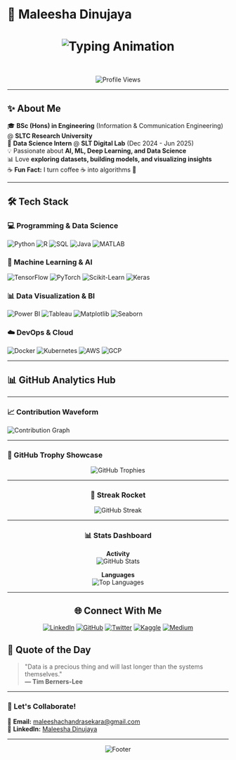 # 🚀 Maleesha Dinujaya

<div align="center">

  <h1><b>
    <img src="https://readme-typing-svg.herokuapp.com?font=Fira+Code&size=26&duration=3500&pause=800&color=FF007A&center=true&vCenter=true&width=650&lines=Welcome+to+my+profile;Turning+Data+into+Insights;Crafting+Intelligent+AI+Systems;Building+Robust+ML+Models;Visualizing+Data+Stories;Coding+the+Future+with+Python" alt="Typing Animation" />
  </b></h1>

  <br/>

  ![Profile Views](https://komarev.com/ghpvc/?username=maleesha-dinujaya&label=PROFILE+VIEWS&style=flat-square&color=blueviolet)

</div>

---

## ✨ About Me

🎓 **BSc (Hons) in Engineering** (Information & Communication Engineering) @ **SLTC Research University**  
🔬 **Data Science Intern** @ **SLT Digital Lab** (Dec 2024 - Jun 2025)  
💡 Passionate about **AI, ML, Deep Learning, and Data Science**  
📊 Love **exploring datasets, building models, and visualizing insights**  
☕ **Fun Fact:** I turn coffee ☕ into algorithms 🤖  

---

## 🛠️ Tech Stack

### 💻 Programming & Data Science  
![Python](https://img.shields.io/badge/Python-3776AB?style=for-the-badge&logo=python&logoColor=white)
![R](https://img.shields.io/badge/R-276DC3?style=for-the-badge&logo=r&logoColor=white)
![SQL](https://img.shields.io/badge/SQL-4479A1?style=for-the-badge&logo=postgresql&logoColor=white)
![Java](https://img.shields.io/badge/Java-ED8B00?style=for-the-badge&logo=openjdk&logoColor=white)
![MATLAB](https://img.shields.io/badge/MATLAB-0076A8?style=for-the-badge&logo=mathworks&logoColor=white)

### 🤖 Machine Learning & AI  
![TensorFlow](https://img.shields.io/badge/TensorFlow-FF6F00?style=for-the-badge&logo=tensorflow&logoColor=white)
![PyTorch](https://img.shields.io/badge/PyTorch-EE4C2C?style=for-the-badge&logo=pytorch&logoColor=white)
![Scikit-Learn](https://img.shields.io/badge/scikit--learn-F7931E?style=for-the-badge&logo=scikit-learn&logoColor=white)
![Keras](https://img.shields.io/badge/Keras-D00000?style=for-the-badge&logo=keras&logoColor=white)

### 📊 Data Visualization & BI  
![Power BI](https://img.shields.io/badge/Power_BI-F2C811?style=for-the-badge&logo=powerbi&logoColor=black)
![Tableau](https://img.shields.io/badge/Tableau-E97627?style=for-the-badge&logo=tableau&logoColor=white)
![Matplotlib](https://img.shields.io/badge/Matplotlib-11557C?style=for-the-badge&logo=python&logoColor=white)
![Seaborn](https://img.shields.io/badge/Seaborn-0C7BB0?style=for-the-badge&logo=python&logoColor=white)

### ☁️ DevOps & Cloud  
![Docker](https://img.shields.io/badge/Docker-2496ED?style=for-the-badge&logo=docker&logoColor=white)
![Kubernetes](https://img.shields.io/badge/Kubernetes-326CE5?style=for-the-badge&logo=kubernetes&logoColor=white)
![AWS](https://img.shields.io/badge/AWS-232F3E?style=for-the-badge&logo=amazon-aws&logoColor=white)
![GCP](https://img.shields.io/badge/Google_Cloud-4285F4?style=for-the-badge&logo=google-cloud&logoColor=white)

---

## 📊 GitHub Analytics Hub
---

### 📈 Contribution Waveform

![Contribution Graph](https://github-readme-activity-graph.vercel.app/graph?username=maleesha-dinujaya&theme=react-dark&area=true&hide_border=true&custom_title=My+Coding+Waveform)

---

### 🏅 GitHub Trophy Showcase

<p align="center">
  <img src="https://github-profile-trophy.vercel.app/?username=maleesha-dinujaya&theme=radical&no-frame=true&row=1&column=7" alt="GitHub Trophies" />
</p>

---
<div align="center">

### 🚀 Streak Rocket

![GitHub Streak](https://streak-stats.demolab.com?user=maleesha-dinujaya&theme=holi-theme&hide_border=true)

---

### 📊 Stats Dashboard

**Activity**  
![GitHub Stats](https://github-readme-stats.vercel.app/api?username=maleesha-dinujaya&show_icons=true&theme=vision-friendly-dark)

**Languages**  
![Top Languages](https://github-readme-stats.vercel.app/api/top-langs/?username=maleesha-dinujaya&layout=compact&theme=dark)

---

## 🌐 Connect With Me

[![LinkedIn](https://img.shields.io/badge/LinkedIn-0077B5?style=for-the-badge&logo=linkedin&logoColor=white)](https://linkedin.com/in/maleesha-dinujaya)
[![GitHub](https://img.shields.io/badge/GitHub-100000?style=for-the-badge&logo=github&logoColor=white)](https://github.com/maleesha-dinujaya)
[![Twitter](https://img.shields.io/badge/Twitter-1DA1F2?style=for-the-badge&logo=twitter&logoColor=white)](https://twitter.com/maleesha_d)
[![Kaggle](https://img.shields.io/badge/Kaggle-20BEFF?style=for-the-badge&logo=kaggle&logoColor=white)](https://kaggle.com/maleeshadinujaya)
[![Medium](https://img.shields.io/badge/Medium-12100E?style=for-the-badge&logo=medium&logoColor=white)](https://medium.com/@maleesha-dinujaya)
</div>


## 🎯 Quote of the Day

> "Data is a precious thing and will last longer than the systems themselves."  
> **— Tim Berners-Lee**

---

### 📧 Let's Collaborate!

📩 **Email:** maleeshachandrasekara@gmail.com  
💼 **LinkedIn:** [Maleesha Dinujaya](https://linkedin.com/in/maleesha-dinujaya)

---

<div align="center">
  
  ![Footer](https://capsule-render.vercel.app/api?type=waving&color=gradient&height=100&section=footer&text=Thank%20you%20for%20visiting!&fontSize=30)
  
</div>
